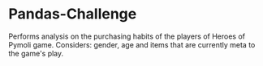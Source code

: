 # Pandas-Challenge

Performs analysis on the purchasing habits of the players of Heroes of Pymoli game. 
Considers: gender, age and items that are currently meta to the game's play. 
